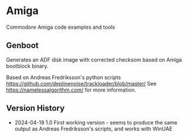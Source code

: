 # Amiga
Commodore Amiga code examples and tools

## Genboot
Generates an ADF disk image with corrected checksom based on Amiga bootblock binary.

Based on Andreas Fredriksson's python scripts
https://github.com/deplinenoise/trackloader/blob/master/
See https://namelessalgorithm.com/ for more information.

## Version History

- 2024-04-19 1.0 First working version - seems to produce the same output as Andreas Fredriksson's scripts, and works with WinUAE
